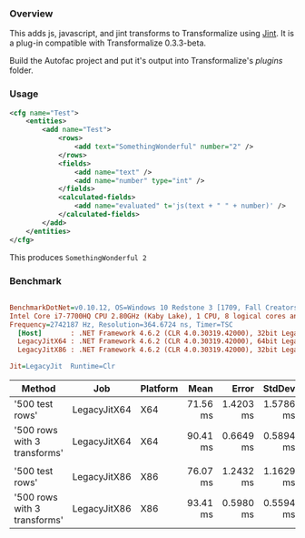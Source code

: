 ### Overview

This adds js, javascript, and jint transforms to Transformalize using [Jint](https://github.com/sebastienros/jint).  It is a plug-in compatible with Transformalize 0.3.3-beta.

Build the Autofac project and put it's output into Transformalize's *plugins* folder.

### Usage

```xml
<cfg name="Test">
    <entities>
        <add name="Test">
            <rows>
                <add text="SomethingWonderful" number="2" />
            </rows>
            <fields>
                <add name="text" />
                <add name="number" type="int" />
            </fields>
            <calculated-fields>
                <add name="evaluated" t='js(text + " " + number)' />
            </calculated-fields>
        </add>
    </entities>
</cfg>
```

This produces `SomethingWonderful 2`

### Benchmark

``` ini

BenchmarkDotNet=v0.10.12, OS=Windows 10 Redstone 3 [1709, Fall Creators Update] (10.0.16299.125)
Intel Core i7-7700HQ CPU 2.80GHz (Kaby Lake), 1 CPU, 8 logical cores and 4 physical cores
Frequency=2742187 Hz, Resolution=364.6724 ns, Timer=TSC
  [Host]       : .NET Framework 4.6.2 (CLR 4.0.30319.42000), 32bit LegacyJIT-v4.7.2600.0
  LegacyJitX64 : .NET Framework 4.6.2 (CLR 4.0.30319.42000), 64bit LegacyJIT/clrjit-v4.7.2600.0;compatjit-v4.7.2600.0
  LegacyJitX86 : .NET Framework 4.6.2 (CLR 4.0.30319.42000), 32bit LegacyJIT-v4.7.2600.0

Jit=LegacyJit  Runtime=Clr  

```
|                       Method |          Job | Platform |     Mean |     Error |    StdDev | Scaled | ScaledSD |
|----------------------------- |------------- |--------- |---------:|----------:|----------:|-------:|---------:|
|              &#39;500 test rows&#39; | LegacyJitX64 |      X64 | 71.56 ms | 1.4203 ms | 1.5786 ms |   1.00 |     0.00 |
| &#39;500 rows with 3 transforms&#39; | LegacyJitX64 |      X64 | 90.41 ms | 0.6649 ms | 0.5894 ms |   1.26 |     0.03 |
|                              |              |          |          |           |           |        |          |
|              &#39;500 test rows&#39; | LegacyJitX86 |      X86 | 76.07 ms | 1.2432 ms | 1.1629 ms |   1.00 |     0.00 |
| &#39;500 rows with 3 transforms&#39; | LegacyJitX86 |      X86 | 93.41 ms | 0.5980 ms | 0.5594 ms |   1.23 |     0.02 |

